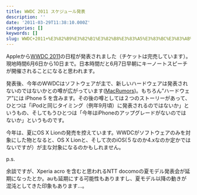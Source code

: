 ```yaml
---
title: WWDC 2011 スケジュール発表
description: ''
date: '2011-03-29T11:38:10.000Z'
categories: []
keywords: []
slug: WWDC+2011+%E3%82%B9%E3%82%B1%E3%82%B8%E3%83%A5%E3%83%BC%E3%83%AB%E7%99%BA%E8%A1%A8
---
```

Appleから[WWDC 2011](http://developer.apple.com/wwdc/)の日程が発表されました（チケットは完売しています）。現地時間6月6日から10日まで。日本時間だと6月7日早朝にキーノートスピーチが開催されることになると思われます。

発表後、今年のWWDCはソフトウェアが主で、新しいハードウェアは発表されないのではないかとの噂が広がっています([MacRumors](http://www.macrumors.com/2011/03/28/no-hardware-announcements-at-wwdc-2011/))。もちろん”ハードウェア”には iPhone 5 を含みます。その後の噂としては２つのストーリーがあって、ひとつは「iPodと同じタイミング（例年9月頃）に発表されるのではないか」というもの、そしてもうひとつは「今年はiPhoneのアップグレードがないのではないか」というものです。

今年は、夏にOS X Lionの発売を控えています。WWDCがソフトウェアのみを対象にした物となると、OS X Lionと、そして次のiOS(５なのか4.xなのか定かではないですが）が主な対象になるのかもしれません。

p.s.

余談ですが、Xperia acro を含むと思われるNTT docomoの夏モデル発表会が延期になったとか。auも延期にする可能性もありますし、夏モデル以降の動きが混沌としてきた印象もあります…。